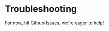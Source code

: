 # Troubleshooting

For now, hit [Github Issues](https://github.com/KyleU/projectile/issues), we're eager to help!
